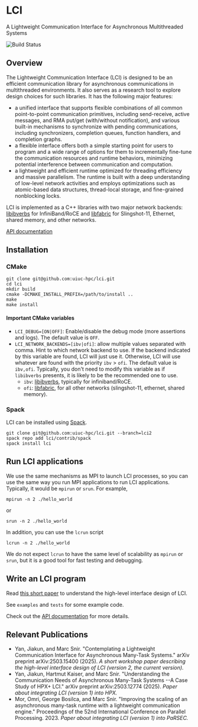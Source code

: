 # LCI

A Lightweight Communication Interface for Asynchronous Multithreaded Systems

![Build Status](https://github.com/uiuc-hpc/lci/actions/workflows/ci.yml/badge.svg)

## Overview

The Lightweight Communication Interface (LCI) is designed to be an efficient communication library
for asynchronous communications in multithreaded environments. It also serves as a research tool to 
explore design choices for such libraries. It has the following major features:
- a unified interface that supports flexible combinations of all common point-to-point 
  communication primitives, including send-receive, active messages, and 
  RMA put/get (with/without notification), and various built-in mechanisms to synchronize 
  with pending communications, including synchronizers, completion queues, function handlers, 
  and completion graphs.
- a flexible interface offers both a simple starting point for users to program and a wide range of options 
  for them to incrementally fine-tune the communication resources and runtime behaviors, 
  minimizing potential interference between communication and computation.
- a lightweight and efficient runtime optimized for threading efficiency and massive parallelism. 
  The runtime is built with a deep understanding of low-level network activities and employs optimizations 
  such as atomic-based data structures, thread-local storage, and fine-grained nonblocking locks.

LCI is implemented as a C++ libraries with two major network backends: 
[libibverbs](https://github.com/linux-rdma/rdma-core/blob/master/Documentation/libibverbs.md) for InfiniBand/RoCE and 
[libfabric](https://ofiwg.github.io/libfabric/) for Slingshot-11, Ethernet, shared memory, and other networks.

[API documentation](https://uiuc-hpc.github.io/lci/)

## Installation
### CMake

```
git clone git@github.com:uiuc-hpc/lci.git
cd lci
mkdir build
cmake -DCMAKE_INSTALL_PREFIX=/path/to/install ..
make
make install
```

#### Important CMake variables
- `LCI_DEBUG=[ON|OFF]`: Enable/disable the debug mode (more assertions and logs).
  The default value is `OFF`.
- `LCI_NETWORK_BACKENDS=[ibv|ofi]`: allow multiple values separated with comma.
  Hint to which network backend to use. 
  If the backend indicated by this variable are found, LCI will just use it.
  Otherwise, LCI will use whatever are found with the priority `ibv` > `ofi`.
  The default value is `ibv,ofi`. Typically, you don't need to
  modify this variable as if `libibverbs` presents, it is likely to be the recommended one to use.
  - `ibv`: [libibverbs](https://github.com/linux-rdma/rdma-core/blob/master/Documentation/libibverbs.md), 
    typically for infiniband/RoCE.
  - `ofi`: [libfabric](https://ofiwg.github.io/libfabric/), 
    for all other networks (slingshot-11, ethernet, shared memory). 

### Spack
LCI can be installed using [Spack](https://spack.io/).
```
git clone git@github.com:uiuc-hpc/lci.git --branch=lci2
spack repo add lci/contrib/spack
spack install lci
```

## Run LCI applications

We use the same mechanisms as MPI to launch LCI processes, so you can use the same way
you run MPI applications to run LCI applications. Typically, it would be `mpirun` or
`srun`. For example,
```
mpirun -n 2 ./hello_world
```
or
```
srun -n 2 ./hello_world
```

In addition, you can use the `lcrun` script
```
lcrun -n 2 ./hello_world
```

We do not expect `lcrun` to have the same level of scalability as `mpirun` or `srun`,
but it is a good tool for fast testing and debugging.

## Write an LCI program

Read [this short paper](https://arxiv.org/abs/2503.15400) to understand the high-level interface design of LCI. 

See `examples` and `tests` for some example code.

Check out the [API documentation](https://uiuc-hpc.github.io/lci/) for more details.

## Relevant Publications
- Yan, Jiakun, and Marc Snir. "Contemplating a Lightweight Communication Interface for Asynchronous Many-Task Systems." 
arXiv preprint arXiv:2503.15400 (2025). 
*A short workshop paper describing the high-level interface design of LCI (version 2, the current version).*
- Yan, Jiakun, Hartmut Kaiser, and Marc Snir. "Understanding the Communication Needs of Asynchronous Many-Task Systems
--A Case Study of HPX+ LCI." arXiv preprint arXiv:2503.12774 (2025). 
*Paper about integrating LCI (version 1) into HPX.*
- Mor, Omri, George Bosilca, and Marc Snir. "Improving the scaling of an asynchronous many-task runtime with 
a lightweight communication engine." Proceedings of the 52nd International Conference on Parallel Processing. 2023. 
*Paper about integrating LCI (version 1) into PaRSEC.*